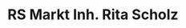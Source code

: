 ---
title: "RS Markt Inh. Rita Scholz"
url: /sandersdorf-brehna/rs-markt-inh-rita-scholz/
shop: Supermarkt
---